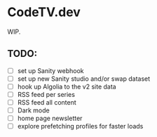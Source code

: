 # CodeTV.dev

WIP.

## TODO:

- [ ] set up Sanity webhook
- [ ] set up new Sanity studio and/or swap dataset
- [ ] hook up Algolia to the v2 site data
- [ ] RSS feed per series
- [ ] RSS feed all content
- [ ] Dark mode
- [ ] home page newsletter
- [ ] explore prefetching profiles for faster loads
